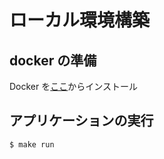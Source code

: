 # ローカル環境構築

## docker の準備

Docker を[ここ](https://www.docker.com/get-started)からインストール

## アプリケーションの実行

```
$ make run
```
